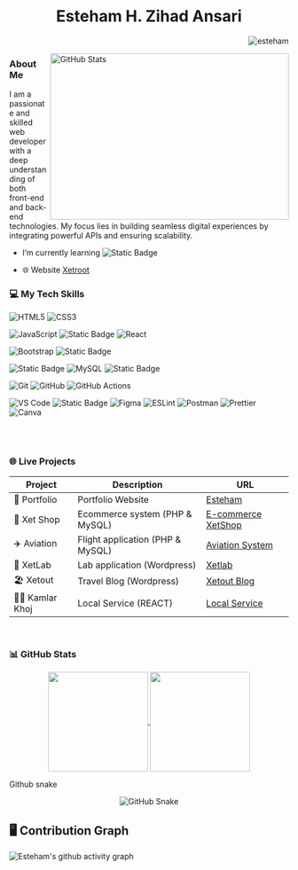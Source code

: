 <h1 align="center">Esteham H. Zihad Ansari</h1>

<a  href="https://github.com/esteham" target="_blank"><img align="right" src="https://komarev.com/ghpvc/?username=esteham&label=Profile%20views&color=0e75b6&style=flat" alt="esteham" />
<br>
<!--<img align="right" width="300" height="180" src="https://camo.githubusercontent.com/4d9f5ecceb711eec6e2018f38a5677dc657c9738d4a65ba3b928c41c0a45b439/68747470733a2f2f6d69726f2e6d656469756d2e636f6d2f6d61782f313336302f302a37513379765349765f7430696f4a2d5a2e676966" alt="Description of the image">-->
<a href="https://github.com/esteham">
    <img align="right" width="430" height="300"  
         src="https://github-stats-alpha.vercel.app/api?username=esteham&cc=00000000&tc=ffffff&ic=ffffff&bc=00000000" 
         alt="GitHub Stats">
</a>

<h3 align="left"> About Me</h3>
<!-- <br> 
<h4 align="center">I am a developer from Bangladesh</h4> -->
<p>I am a passionate and skilled web developer with a deep understanding of both front-end and back-end technologies. My focus lies in building seamless digital experiences by integrating powerful APIs and ensuring scalability.</p>

- I’m currently learning  <span style="top: 10px;">![Static Badge](https://img.shields.io/badge/laravel-red?style=plastic&logo=laravel&logoColor=red&labelColor=white)
</span>
  <!--![Static Badge](https://img.shields.io/badge/php-black?style=flat&logo=php&logoColor=black&color=blue)-->
  
- 🌐 Website <a href='https://xetroot.com/' target="_blank"> Xetroot</a>


<!-- <h3 align="left">Connect with me:</h3>
<p align="left">
<a href="https://www.linkedin.com/in/esteham" target="_blank"><img align="center" src="https://raw.githubusercontent.com/rahuldkjain/github-profile-readme-generator/master/src/images/icons/Social/linked-in-alt.svg" alt="https://www.linkedin.com/in/esteham" height="30" width="50" /></a>
<a href="https://www.facebook.com/esteham" target="_blank"><img align="center" src="https://raw.githubusercontent.com/rahuldkjain/github-profile-readme-generator/master/src/images/icons/Social/facebook.svg" alt="https://www.facebook.com/esteham" height="30" width="50" /></a> -->


<!--</p>
- 📫 How to reach me <a href="mailto:eshasan1287005@gmail.com?subject=Subject%20Here&body=Hello%20This%20is%20a%20test%20email." target="_blank">
   [*Send Mail*] 
</a>
- 📄 Need something? Hit me up on <a href="https://www.linkedin.com/in/esteham/" target="_blank" rel="noopener noreferrer">[*LinkedIn*]</a>, where you can see my professional face.
<br>
<br>


<h3>⚡Fun fact About Me</h3> 
<p>I’m building a platform to help travelers find buddies because exploring the world alone is cool, but having someone to take your awkward tourist pics is even better.</p>
<br> 
<br> 
<br> -->


<h3 align="left">💻 My Tech Skills</h3>
<p align="left"> 

![HTML5](https://img.shields.io/badge/html5-%23E34F26.svg?style=for-the-badge&logo=html5&logoColor=white)
![CSS3](https://img.shields.io/badge/css3-%231572B6.svg?style=for-the-badge&logo=css3&logoColor=white)

<!--![Python](https://img.shields.io/badge/python-3670A0?style=for-the-badge&logo=python&logoColor=ffdd54)-->
![JavaScript](https://img.shields.io/badge/javascript-%23323330.svg?style=for-the-badge&logo=javascript&logoColor=%23F7DF1E)
![Static Badge](https://img.shields.io/badge/jQuery-skyblue?style=for-the-badge&logo=jQuery)
![React](https://img.shields.io/badge/react-%2320232a.svg?style=for-the-badge&logo=react&logoColor=%2361DAFB)

<!--![TailwindCSS](https://img.shields.io/badge/tailwindcss-%2338B2AC.svg?style=for-the-badge&logo=tailwind-css&logoColor=white)-->
![Bootstrap](https://img.shields.io/badge/bootstrap-%23563D7C.svg?style=for-the-badge&logo=bootstrap&logoColor=white)
![Static Badge](https://img.shields.io/badge/wordpress-blue?style=for-the-badge&logo=wordpress&logoColor=white&labelColor=gray)

![Static Badge](https://img.shields.io/badge/php-%231974b5?style=for-the-badge&logo=php&logoColor=black&logoSize=auto)
![MySQL](https://img.shields.io/badge/mysql-%2300f.svg?style=for-the-badge&logo=mysql&logoColor=white)
![Static Badge](https://img.shields.io/badge/laravel-red?style=for-the-badge&logo=laravel&logoColor=red&labelColor=white)

<!--DevOps & Tools-->
![Git](https://img.shields.io/badge/Git-F05032?style=for-the-badge&logo=git&logoColor=white)
![GitHub](https://img.shields.io/badge/GitHub-181717?style=for-the-badge&logo=github&logoColor=white)
![GitHub Actions](https://img.shields.io/badge/GitHub_Actions-2088FF?style=for-the-badge&logo=github-actions&logoColor=white)

<!--Tools & Utilities-->
<!--![cPanel](https://img.shields.io/badge/cPanel-FB6C2C?style=for-the-badge&logo=cpanel&logoColor=white)-->
![VS Code](https://img.shields.io/badge/VS_Code-007ACC?style=for-the-badge&logo=visual-studio-code&logoColor=white)
![Static Badge](https://img.shields.io/badge/hPanel-blue?style=for-the-badge&logo=hostinger&logoColor=black)
![Figma](https://img.shields.io/badge/Figma-F24E1E?style=for-the-badge&logo=figma&logoColor=white)
![ESLint](https://img.shields.io/badge/ESLint-4B32C3?style=for-the-badge&logo=eslint&logoColor=white)
![Postman](https://img.shields.io/badge/Postman-FF6C37?style=for-the-badge&logo=postman&logoColor=white)
![Prettier](https://img.shields.io/badge/Prettier-F7B93E?style=for-the-badge&logo=prettier&logoColor=black)
![Canva](https://img.shields.io/badge/Canva-00C4CC?style=for-the-badge&logo=canva&logoColor=white)
<!--![Framer Motion](https://img.shields.io/badge/Framer_Motion-0055FF?style=for-the-badge&logo=framer&logoColor=white)
![Thundercloud](https://img.shields.io/badge/Thundercloud-0080FF?style=for-the-badge&logo=cloudflare&logoColor=white)-->
<br>

<!--Github Contribute chart-->
<!--
<br>
<h3>🌟Contribute</h3>
<p ><img align="center" src="https://github-readme-streak-stats.herokuapp.com/?user=esteham&" alt="esteham" /></p> -->
<br>



<!--Personal Project-->
<h3>🌐 Live Projects</h3>
<div align="center">

  | Project         | Description                     | URL                                             |
  |-----------------|---------------------------------|-------------------------------------------------|
  | 💼 Portfolio   | Portfolio Website               | <a href="https://xetroot.com/" target="_blank" rel="noopener noreferrer">Esteham</a>                  |
  | 🛒 Xet Shop    | Ecommerce system  (PHP & MySQL) | <a href="https://eshop.xetroot.com/" target="_blank" rel="noopener noreferrer">E-commerce XetShop</a> |
  | ✈️ Aviation    | Flight application (PHP & MySQL)| <a href="https://aviation.xetroot.com/" target="_blank" rel="noopener noreferrer">Aviation System</a> |
  | 🧪 XetLab      | Lab application  (Wordpress)    | <a href="https://xetlab.xetroot.com/" target="_blank" rel="noopener noreferrer">Xetlab</a>            |
  | 🏖️ Xetout      | Travel Blog    (Wordpress)      | <a href="https://xetout.xetroot.com/" target="_blank" rel="noopener noreferrer">Xetout Blog</a>       |
  | 👷‍♂️ Kamlar Khoj  | Local Service   (REACT)        | <a href="https://kamla.xetroot.com/" target="_blank" rel="noopener noreferrer">Local Service</a>      |

</div>


<!--Github Stars-->
<br>
<h3>📊 GitHub Stats</h3>
<p align="center">
  <a href="https://github.com/esteham" target="_blank">
    <img align="center" height="180em" 
         src="https://github-readme-stats.vercel.app/api?username=esteham&show_icons=true&theme=dark&include_all_commits=true&count_private=true&hide_border=true" />
  </a>
  <a href="https://github.com/esteham">
    <img align="center" height="180em" 
         src="https://github-readme-stats.vercel.app/api/top-langs?username=esteham&layout=compact&langs_count=8&theme=dark&count_private=true&hide_border=true" />
  </a>
</p>


Github snake
<div align="center">
  <picture>
    <source media="(prefers-color-scheme: dark)" srcset="https://raw.githubusercontent.com/esteham/esteham/output/dist/github-contribution-grid-snake-dark.svg" />
    <source media="(prefers-color-scheme: light)" srcset="https://raw.githubusercontent.com/esteham/esteham/output/dist/github-contribution-grid-snake.svg" />
    <img alt="GitHub Snake" src="https://raw.githubusercontent.com/esteham/esteham/output/dist/github-contribution-grid-snake.svg" />
  </picture>
</div>



<!--Github Congribute-->
## 🖥️ Contribution Graph
![Esteham's github activity graph](https://github-readme-activity-graph.vercel.app/graph?username=esteham&theme=tokyo-night&height=300&area=true&hide_border=true)
